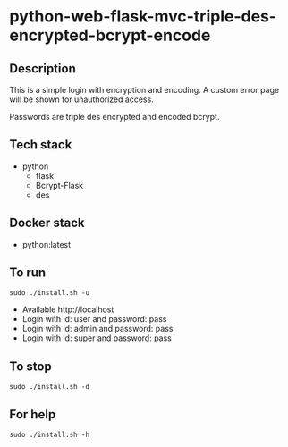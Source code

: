 # python-web-flask-mvc-triple-des-encrypted-bcrypt-encode

## Description
This is a simple login with
encryption and encoding. A custom error
page will be shown for unauthorized
access.

Passwords are triple des encrypted and encoded bcrypt.

## Tech stack
- python
  - flask
  - Bcrypt-Flask
  - des

## Docker stack
- python:latest

## To run
`sudo ./install.sh -u`
- Available http://localhost
- Login with id: user and password: pass
- Login with id: admin and password: pass
- Login with id: super and password: pass

## To stop
`sudo ./install.sh -d`

## For help
`sudo ./install.sh -h`
